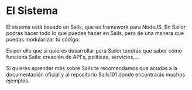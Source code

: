 # El Sistema

El sistema está basado en Sails, que es framework para NodeJS. En Sailor podrás hacer todo lo que puedes hacer en Sails, pero de una manera que puedas modularizar tú código.

Es por ello que si quieres desarrollar para Sailor tendrás que saber cómo funciona Sails: creación de API's, políticas, servicios,...

Si quieres aprender más sobre Sails te recomendamos que acudas a la documentación oficial y al repositorio Sails101 donde encontrarás muchos ejemplos.
